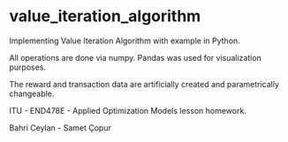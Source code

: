 # value_iteration_algorithm
Implementing Value Iteration Algorithm with example in Python. 

All operations are done via numpy. Pandas was used for visualization purposes.

The reward and transaction data are artificially created and parametrically changeable.

ITU - END478E - Applied Optimization Models lesson homework.

Bahri Ceylan - Samet Çopur 
